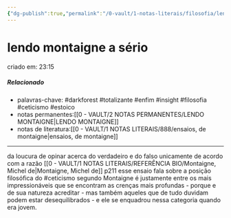 ```yaml
---
{"dg-publish":true,"permalink":"/0-vault/1-notas-literais/filosofia/lendo-montaigne-a-serio/","tags":["darkforest","totalizante","enfim","insight","filosofia","ceticismo","estoico"],"dgHomeLink":true,"dgShowLocalGraph":true,"dgShowFileTree":true,"dgEnableSearch":true}
---
```


# lendo montaigne a sério
criado em: 23:15

##### Relacionado
- palavras-chave: #darkforest #totalizante #enfim #insight #filosofia #ceticismo #estoico 
- notas permanentes:[[0 - VAULT/2 NOTAS PERMANENTES/LENDO MONTAIGNE\|LENDO MONTAIGNE]]
- notas de literatura:[[0 - VAULT/1 NOTAS LITERAIS/888/ensaios, de montaigne\|ensaios, de montaigne]]

---

da loucura de opinar acerca do verdadeiro e do falso unicamente de acordo com a razão
[[0 - VAULT/1 NOTAS LITERAIS/REFERÊNCIA BIO/Montaigne, Michel de\|Montaigne, Michel de]] p211
esse ensaio fala sobre a posição filosófica do #ceticismo 
segundo Montaigne é justamente entre os mais impressionáveis que se encontram as crenças mais profundas - porque e de sua natureza acreditar - mas também aqueles que de tudo duvidam podem estar desequilibrados - e ele se enquadrou nessa categoria quando era jovem.
